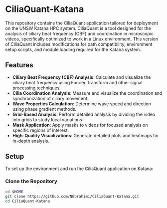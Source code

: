 # CiliaQuant-Katana

This repository contains the CiliaQuant application tailored for deployment on the UNSW Katana HPC system. CiliaQuant is a tool designed for the analysis of ciliary beat frequency (CBF) and coordination in microscopic videos, specifically optimized to work in a Linux environment. This version of CiliaQuant includes modifications for path compatibility, environment setup scripts, and module loading required for the Katana system.

## Features

- **Ciliary Beat Frequency (CBF) Analysis**: Calculate and visualize the ciliary beat frequency using Fourier Transform and other signal processing techniques.
- **Cilia Coordination Analysis**: Measure and visualize the coordination and synchronization of ciliary movement.
- **Wave Properties Calculation**: Determine wave speed and direction using phase gradient methods.
- **Grid-Based Analysis**: Perform detailed analysis by dividing the video into grids to study local variations.
- **Mask Application**: Apply masks to videos for focused analysis on specific regions of interest.
- **High-Quality Visualizations**: Generate detailed plots and heatmaps for in-depth analysis.

## Setup

To set up the environment and run the CiliaQuant application on Katana:

### Clone the Repository

```bash
cd $HOME
git clone https://github.com/NEbrahimi/CiliaQuant-Katana.git
cd CiliaQuant-Katana
